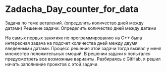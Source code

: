 # Zadacha_Day_counter_for_data
Задача по теме ветвлений. (определить количество дней между датами)
Решение задачи: Определить количество дней между датами

На самых первых занятиях по программированию на С++ была интересная задача на подсчет количества дней между двумя введёнными датами. Процесс решения этой задачи тогда вызвал у меня множество положительных эмоций. В решении задачи я попытался предусмотреть все возможные варианты. Разбираясь с GitHab, я решил начать заполнение проектов с этой задачи.

